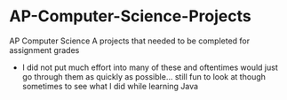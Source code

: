 # AP-Computer-Science-Projects
AP Computer Science A projects that needed to be completed for assignment grades

* I did not put much effort into many of these and oftentimes would just go through them as quickly as possible... still fun to look at though sometimes to see what I did while learning Java
